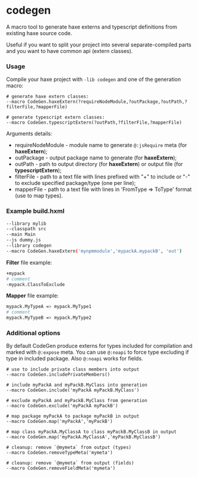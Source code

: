 # codegen #

A macro tool to generate haxe externs and typescript definitions from existing haxe source code.

Useful if you want to split your project into several separate-compiled parts and you want to have common api (extern classes).

### Usage ###
Compile your haxe project with `-lib codegen` and one of the generation macro:

```shell
# generate haxe extern classes:
--macro CodeGen.haxeExtern(?requireNodeModule,?outPackage,?outPath,?filterFile,?mapperFile)

# generate typescript extern classes:
--macro CodeGen.typescriptExtern(?outPath,?filterFile,?mapperFile)
```
 
Arguments details:

 * requireNodeModule - module name to generate `@:jsRequire` meta (for **haxeExtern**);
 * outPackage - output package name to generate (for **haxeExtern**);
 * outPath - path to output directory (for **haxeExtern**) or output file (for **typescriptExtern**);
 * filterFile - path to a text file with lines prefixed with "+" to include or "-" to exclude specified package/type (one per line);
 * mapperFile - path to a text file with lines in 'FromType => ToType' format (use to map types).

### Example build.hxml ###
```bash
--library mylib 
--classpath src
--main Main
--js dummy.js
--library codegen
--macro CodeGen.haxeExtern('mynpmmodule','mypackA.mypackB', 'out')
```
**Filter** file example:
```bash
+mypack
# comment
-mypack.ClassToExclude
```
**Mapper** file example:
```bash
mypack.MyTypeA => mypack.MyType1
# comment
mypack.MyTypeB => mypack.MyType2

```

### Additional options ###
By default CodeGen produce externs for types included for compilation and marked with `@:expose` meta.
You can use `@:noapi` to force type excluding if type in included package. Also `@:noapi` works for fields.

```shell
# use to include private class members into output
--macro CodeGen.includePrivateMembers()

# include myPackA and myPackB.MyClass into generation
--macro CodeGen.include('myPackA myPackB.MyClass')

# exclude myPackA and myPackB.MyClass from generation
--macro CodeGen.exclude('myPackA myPackB')

# map package myPackA to package myPackB in output
--macro CodeGen.map('myPackA','myPackB')

# map class myPackA.MyClassA to class myPackB.MyClassB in output
--macro CodeGen.map('myPackA.MyClassA','myPackB.MyClassB')

# cleanup: remove `@mymeta` from output (types)
--macro CodeGen.removeTypeMeta('mymeta')

# cleanup: remove `@mymeta` from output (fields)
--macro CodeGen.removeFieldMeta('mymeta')
```
